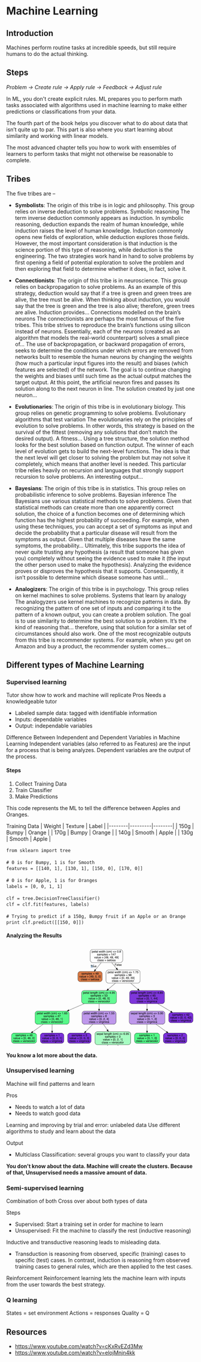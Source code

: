 # Machine Learning

## Introduction

Machines perform routine tasks at incredible speeds, but still require humans to do the actual thinking.

## Steps

*Problem → Create rule → Apply rule → Feedback → Adjust rule*

In ML, you don't create explicit rules. ML prepares you to perform math tasks associated with algorithms used in machine learning to make either predictions or classifications from your data. 

The fourth part of the book helps you discover what to do about data that isn’t quite up to par. This part is also where you start learning about similarity and working with linear models. 

The most advanced chapter tells you how to work with ensembles of learners to perform tasks that might not otherwise be reasonable to complete.

## Tribes

The five tribes are – 

- **Symbolists**: The origin of this tribe is in logic and philosophy. This group relies on inverse deduction to solve problems. Symbolic reasoning The term inverse deduction commonly appears as induction. In symbolic reasoning, deduction expands the realm of human knowledge, while induction raises the level of human knowledge. Induction commonly opens new fields of exploration, while deduction explores those fields. However, the most important consideration is that induction is the science portion of this type of reasoning, while deduction is the engineering. The two strategies work hand in hand to solve problems by first opening a field of potential exploration to solve the problem and then exploring that field to determine whether it does, in fact, solve it.

- **Connectionists**: The origin of this tribe is in neuroscience. This group relies on backpropagation to solve problems. As an example of this strategy, deduction would say that if a tree is green and green trees are alive, the tree must be alive. When thinking about induction, you would say that the tree is green and the tree is also alive; therefore, green trees are alive. Induction provides… Connections modelled on the brain’s neurons The connectionists are perhaps the most famous of the five tribes. This tribe strives to reproduce the brain’s functions using silicon instead of neurons. Essentially, each of the neurons (created as an algorithm that models the real-world counterpart) solves a small piece of… The use of backpropagation, or backward propagation of errors, seeks to determine the conditions under which errors are removed from networks built to resemble the human neurons by changing the weights (how much a particular input figures into the result) and biases (which features are selected) of the network. The goal is to continue changing the weights and biases until such time as the actual output matches the target output. At this point, the artificial neuron fires and passes its solution along to the next neuron in line. The solution created by just one neuron…

- **Evolutionaries**: The origin of this tribe is in evolutionary biology. This group relies on genetic programming to solve problems. Evolutionary algorithms that test variation The evolutionaries rely on the principles of evolution to solve problems. In other words, this strategy is based on the survival of the fittest (removing any solutions that don’t match the desired output). A fitness… Using a tree structure, the solution method looks for the best solution based on function output. The winner of each level of evolution gets to build the next-level functions. The idea is that the next level will get closer to solving the problem but may not solve it completely, which means that another level is needed. This particular tribe relies heavily on recursion and languages that strongly support recursion to solve problems. An interesting output…

- **Bayesians**: The origin of this tribe is in statistics. This group relies on probabilistic inference to solve problems. Bayesian inference The Bayesians use various statistical methods to solve problems. Given that statistical methods can create more than one apparently correct solution, the choice of a function becomes one of determining which function has the highest probability of succeeding. For example, when using these techniques, you can accept a set of symptoms as input and decide the probability that a particular disease will result from the symptoms as output. Given that multiple diseases have the same symptoms, the probability… Ultimately, this tribe supports the idea of never quite trusting any hypothesis (a result that someone has given you) completely without seeing the evidence used to make it (the input the other person used to make the hypothesis). Analyzing the evidence proves or disproves the hypothesis that it supports. Consequently, it isn’t possible to determine which disease someone has until…

- **Analogizers**: The origin of this tribe is in psychology. This group relies on kernel machines to solve problems. Systems that learn by analogy The analogyzers use kernel machines to recognize patterns in data. By recognizing the pattern of one set of inputs and comparing it to the pattern of a known output, you can create a problem solution. The goal is to use similarity to determine the best solution to a problem. It’s the kind of reasoning that… therefore, using that solution for a similar set of circumstances should also work. One of the most recognizable outputs from this tribe is recommender systems. For example, when you get on Amazon and buy a product, the recommender system comes...

## Different types of Machine Learning

### Supervised learning

Tutor show how to work and machine will replicate
Pros
Needs a knowledgeable tutor

- Labeled sample data: tagged with identifiable information
- Inputs: dependable variables
- Output: independable variables

Difference Between Independent and Dependent Variables in Machine Learning
Independent variables (also referred to as Features) are the input for a process that is being analyzes. Dependent variables are the output of the process.

#### Steps
1) Collect Training Data
2) Train Classifier
3) Make Predictions

This code represents the ML to tell the difference between Apples and Oranges. 

Training Data
| Weight | Texture | Label  |
|--------|---------|--------|
| 150g   | Bumpy   | Orange |
| 170g   | Bumpy   | Orange |
| 140g   | Smooth  | Apple  |
| 130g   | Smooth  | Apple  |

```
from sklearn import tree

# 0 is for Bumpy, 1 is for Smooth
features = [[140, 1], [130, 1], [150, 0], [170, 0]]

# 0 is for Apple, 1 is for Oranges
labels = [0, 0, 1, 1]

clf = tree.DecisionTreeClassifier()
clf = clf.fit(features, labels)

# Trying to predict if a 150g, Bumpy fruit if an Apple or an Orange 
print clf.predict([[150, 0]])
```

#### Analyzing the Results

![Decision Tree](img/tree.png)

**You know a lot more about the data.**


### Unsupervised learning 

Machine will find patterns and learn

Pros
- Needs to watch a lot of data
- Needs to watch good data

Learning and improving by trial and error: unlabeled data
Use different algorithms to study and learn about the data

Output
- Multiclass Classification: several groups you want to classify your data

**You don't know about the data. Machine will create the clusters. Because of that, Unsupervised needs a massive amount of data.**


### Semi-supervised learning

Combination of both
Cross over about both types of data

Steps
- Supervised: Start a training set in order for machine to learn
- Unsupervised: Fit the machine to classify the rest (inductive reasoning)

Inductive and transductive reasoning leads to misleading data. 
- Transduction is reasoning from observed, specific (training) cases to specific (test) cases. In contrast, induction is reasoning from observed training cases to general rules, which are then applied to the test cases.

Reinforcement
Reinforcement learning lets the machine learn with inputs from the user towards the best strategy.

### Q learning
States = set environment
Actions = responses
Quality = Q

## Resources
- https://www.youtube.com/watch?v=cKxRvEZd3Mw
- https://www.youtube.com/watch?v=elojMnjn4kk
